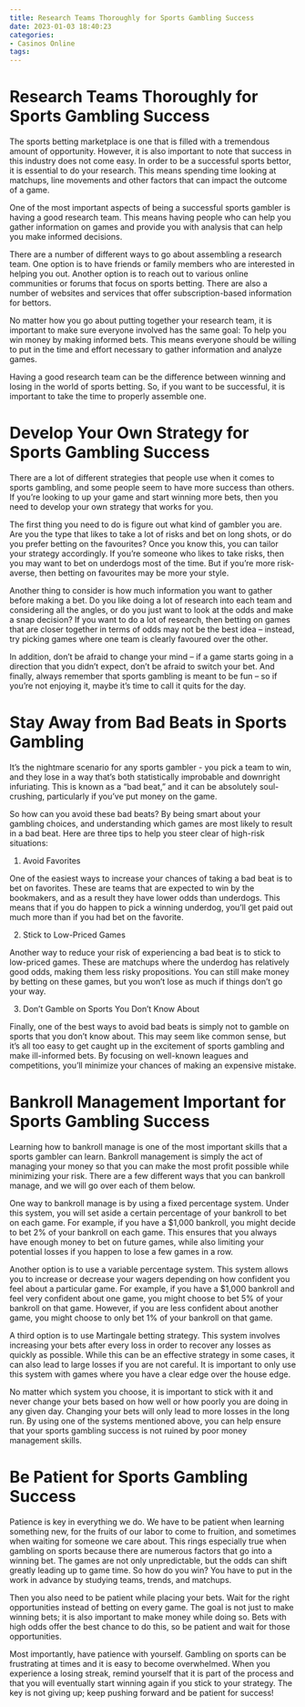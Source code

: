 ```yaml
---
title: Research Teams Thoroughly for Sports Gambling Success
date: 2023-01-03 18:40:23
categories:
- Casinos Online
tags:
---
```



#  Research Teams Thoroughly for Sports Gambling Success

The sports betting marketplace is one that is filled with a tremendous amount of opportunity. However, it is also important to note that success in this industry does not come easy. In order to be a successful sports bettor, it is essential to do your research. This means spending time looking at matchups, line movements and other factors that can impact the outcome of a game.

One of the most important aspects of being a successful sports gambler is having a good research team. This means having people who can help you gather information on games and provide you with analysis that can help you make informed decisions.

There are a number of different ways to go about assembling a research team. One option is to have friends or family members who are interested in helping you out. Another option is to reach out to various online communities or forums that focus on sports betting. There are also a number of websites and services that offer subscription-based information for bettors.

No matter how you go about putting together your research team, it is important to make sure everyone involved has the same goal: To help you win money by making informed bets. This means everyone should be willing to put in the time and effort necessary to gather information and analyze games.

Having a good research team can be the difference between winning and losing in the world of sports betting. So, if you want to be successful, it is important to take the time to properly assemble one.

#  Develop Your Own Strategy for Sports Gambling Success

There are a lot of different strategies that people use when it comes to sports gambling, and some people seem to have more success than others. If you’re looking to up your game and start winning more bets, then you need to develop your own strategy that works for you.

The first thing you need to do is figure out what kind of gambler you are. Are you the type that likes to take a lot of risks and bet on long shots, or do you prefer betting on the favourites? Once you know this, you can tailor your strategy accordingly. If you’re someone who likes to take risks, then you may want to bet on underdogs most of the time. But if you’re more risk-averse, then betting on favourites may be more your style.

Another thing to consider is how much information you want to gather before making a bet. Do you like doing a lot of research into each team and considering all the angles, or do you just want to look at the odds and make a snap decision? If you want to do a lot of research, then betting on games that are closer together in terms of odds may not be the best idea – instead, try picking games where one team is clearly favoured over the other.

In addition, don’t be afraid to change your mind – if a game starts going in a direction that you didn’t expect, don’t be afraid to switch your bet. And finally, always remember that sports gambling is meant to be fun – so if you’re not enjoying it, maybe it’s time to call it quits for the day.

#  Stay Away from Bad Beats in Sports Gambling

It’s the nightmare scenario for any sports gambler - you pick a team to win, and they lose in a way that’s both statistically improbable and downright infuriating. This is known as a “bad beat,” and it can be absolutely soul-crushing, particularly if you’ve put money on the game.

So how can you avoid these bad beats? By being smart about your gambling choices, and understanding which games are most likely to result in a bad beat. Here are three tips to help you steer clear of high-risk situations:

1. Avoid Favorites

One of the easiest ways to increase your chances of taking a bad beat is to bet on favorites. These are teams that are expected to win by the bookmakers, and as a result they have lower odds than underdogs. This means that if you do happen to pick a winning underdog, you’ll get paid out much more than if you had bet on the favorite.

2. Stick to Low-Priced Games

Another way to reduce your risk of experiencing a bad beat is to stick to low-priced games. These are matchups where the underdog has relatively good odds, making them less risky propositions. You can still make money by betting on these games, but you won’t lose as much if things don’t go your way.

3. Don’t Gamble on Sports You Don’t Know About

Finally, one of the best ways to avoid bad beats is simply not to gamble on sports that you don’t know about. This may seem like common sense, but it’s all too easy to get caught up in the excitement of sports gambling and make ill-informed bets. By focusing on well-known leagues and competitions, you’ll minimize your chances of making an expensive mistake.

#  Bankroll Management Important for Sports Gambling Success

Learning how to bankroll manage is one of the most important skills that a sports gambler can learn. Bankroll management is simply the act of managing your money so that you can make the most profit possible while minimizing your risk. There are a few different ways that you can bankroll manage, and we will go over each of them below.

One way to bankroll manage is by using a fixed percentage system. Under this system, you will set aside a certain percentage of your bankroll to bet on each game. For example, if you have a $1,000 bankroll, you might decide to bet 2% of your bankroll on each game. This ensures that you always have enough money to bet on future games, while also limiting your potential losses if you happen to lose a few games in a row.

Another option is to use a variable percentage system. This system allows you to increase or decrease your wagers depending on how confident you feel about a particular game. For example, if you have a $1,000 bankroll and feel very confident about one game, you might choose to bet 5% of your bankroll on that game. However, if you are less confident about another game, you might choose to only bet 1% of your bankroll on that game.

A third option is to use Martingale betting strategy. This system involves increasing your bets after every loss in order to recover any losses as quickly as possible. While this can be an effective strategy in some cases, it can also lead to large losses if you are not careful. It is important to only use this system with games where you have a clear edge over the house edge.

No matter which system you choose, it is important to stick with it and never change your bets based on how well or how poorly you are doing in any given day. Changing your bets will only lead to more losses in the long run. By using one of the systems mentioned above, you can help ensure that your sports gambling success is not ruined by poor money management skills.

#  Be Patient for Sports Gambling Success

Patience is key in everything we do. We have to be patient when learning something new, for the fruits of our labor to come to fruition, and sometimes when waiting for someone we care about. This rings especially true when gambling on sports because there are numerous factors that go into a winning bet. The games are not only unpredictable, but the odds can shift greatly leading up to game time. So how do you win? You have to put in the work in advance by studying teams, trends, and matchups.

Then you also need to be patient while placing your bets. Wait for the right opportunities instead of betting on every game. The goal is not just to make winning bets; it is also important to make money while doing so. Bets with high odds offer the best chance to do this, so be patient and wait for those opportunities.

Most importantly, have patience with yourself. Gambling on sports can be frustrating at times and it is easy to become overwhelmed. When you experience a losing streak, remind yourself that it is part of the process and that you will eventually start winning again if you stick to your strategy. The key is not giving up; keep pushing forward and be patient for success!